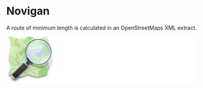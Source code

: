 # Novigan

A route of minimum length is calculated in an OpenStreetMaps XML extract.

![alt text](osm.jpg)
